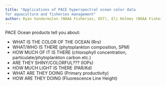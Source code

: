 ```yaml
---
title: "Applications of PACE hyperspectral ocean color data
for aquaculture and fisheries management"
author: Ryan Vandermulen (NOAA Fisheries, OST), Eli Holmes (NOAA Fisheries), Others
---
```


PACE Ocean products tell you about:

* WHAT IS THE COLOR OF THE OCEAN (Rrs)
* WHAT/WHO IS THERE (phytoplankton composition, SPM)
* HOW MUCH OF IT IS THERE (chlorophyll concentration, particulate/phytoplankton carbon etc.)
* ARE THEY SHINY/COLORFUL??? (IOPs)
* HOW MUCH LIGHT IS THERE (PAR/Kd)
* WHAT ARE THEY DOING (Primary productivity)
* HOW ARE THEY DOING (Fluorescence Line Height)

